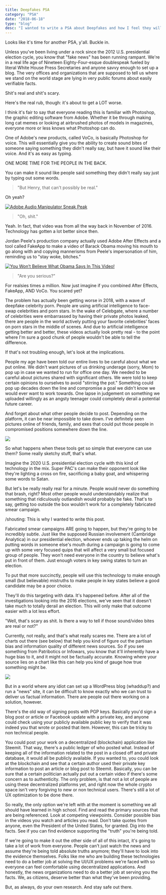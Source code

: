 ```yaml
---
title: Deepfakes PSA
category: "PSA"
date: "2018-06-18"
type: "blog"
desc: "I wanted to write a PSA about Deepfakes and how I feel they will impact the next major election cycle."
---
```


Looks like it's time for another PSA, y'all. Buckle in.

Unless you've been living under a rock since the 2012 U.S. presidential election cycle, you know that "fake news" has been running rampant. We're in a real life age of Nineteen Eighty-Four-esque doublespeak fueled by literal White House Press Secretaries and anyone savvy enough to set up a blog. The very offices and organizations that are supposed to tell us where we stand on the world stage are lying in very public forums about easily verifiable facts.

Shit's real and shit's scary.

Here's the real rub, though: it's about to get a LOT worse.

I think it's fair to say that everyone reading this is familiar with Photoshop, the graphic editing software from Adobe. Whether it be through making long cat memes or looking at airbrushed photos of models in magazines, everyone more or less knows what Photoshop can do.

One of Adobe's new products, called VoCo, is basically Photoshop for voice. This will essentially give you the ability to create sound bites of someone saying something they didn't really say, but have it sound like their voice. And it's as easy as typing.

ONE MORE TIME FOR THE PEOPLE IN THE BACK.

You can make it sound like people said something they didn't really say just by typing out some words.

> "But Henry, that can't possibly be real."

Oh yeah?

[![Adobe Audio Manipulator Sneak Peak](https://img.youtube.com/vi/I3l4XLZ59iw/0.jpg)](https://www.youtube.com/watch?v=I3l4XLZ59iw "Adobe Audio Manipulator Sneak Peak")

> "Oh, shit."

Yeah. In fact, that video was from all the way back in November of 2016. Technology has gotten a lot better since then.

Jordan Peele's production company actually used Adobe After Effects and a tool called FakeApp to make a video of Barack Obama moving his mouth to go along with and copying mannerisms from Peele's impersonation of him, reminding us to "stay woke, bitches."

[![You Won’t Believe What Obama Says In This Video!](https://img.youtube.com/vi/cQ54GDm1eL0/0.jpg)](https://www.youtube.com/watch?v=cQ54GDm1eL0 "You Won’t Believe What Obama Says In This Video!")

> "Are you serious?"

For realsies times a million. Now just imagine if you combined After Effects, FakeApp, AND VoCo. You scared yet?

The problem has actually been getting worse in 2018, with a wave of deepfake celebrity porn. People are using artificial intelligence to face-swap celebrities and porn stars. In the wake of Celebgate, where a number of celebrities were embarrassed by having their private photos leaked, there are people in the world actively putting your favorite celebrities' faces on porn stars in the middle of scenes. And due to artificial intelligence getting better and better, these videos actually look pretty real - to the point where I'm sure a good chunk of people wouldn't be able to tell the difference.

If that's not troubling enough, let's look at the implications.

People my age have been told our entire lives to be careful about what we put online. We didn't want pictures of us drinking underage (sorry, Mom) to pop up in case we wanted to run for office one day. We needed to be careful about pictures shared with significant others. We were told to keep certain opinions to ourselves to avoid "stirring the pot." Something could pop up decades down the line and compromise a goal we didn't know we would ever want to work towards. One lapse in judgement on something we uploaded willingly as an angsty teenager could completely derail a potential future career.

And forget about what other people decide to post. Depending on the platform, it can be near impossible to take down. I've definitely seen pictures online of friends, family, and exes that could put those people in compromised positions somewhere down the line.

![](https://crashthebot.net/blog/wp-content/uploads/2018/06/pencil-300x211-300x211.jpg)

So what happens when these tools get so simple that everyone can use them? Some really sketchy stuff, that's what.

Imagine the 2020 U.S. presidential election cycle with this kind of technology in the mix. Super PAC's can make their opponent look like they're lighting a cross on fire, sacrificing a baby goat, and whispering some words to Satan.

But let's be really really real for a minute. People would never do something that brash, right? Most other people would understandably realize that something that ridiculously outlandish would probably be fake. That's to say, getting too outside the box wouldn't work for a completely fabricated smear campaign.

/shouting: This is why I wanted to write this post.

Fabricated smear campaigns ARE going to happen, but they're going to be incredibly subtle. Just like the supposed Russian involvement (Cambridge Analytica) in our presidential election, whoever ends up taking the helm on putting words in someone else's mouth during a campaign is going to come up with some very focused quips that will affect a very small but focused group of people. They won't need everyone in the country to believe what's put in front of them. Just enough voters in key swing states to turn an election.

To put that more succinctly, people will use this technology to make enough small (but believable) mistruths to make people in key states believe a good candidate may be a poor choice.

They'll do this targeting with data. It's happened before. After all of the investigations looking into the 2016 elections, we've seen that it doesn't take much to totally derail an election. This will only make that outcome easier with a lot less effort.

"Well, that's scary as shit. Is there a way to tell if those sound/video bites are real or not?"

Currently, not really, and that's what really scares me. There are a lot of charts out there (see below) that help you kind of figure out the partisan bias and information quality of different news sources. So if you see something from Patribotics or Infowars, you know that it'll inherently have a huge bias to it, and it might not be factually accurate. Knowing where your source lies on a chart like this can help you kind of gauge how true something might be.

![](https://crashthebot.net/blog/wp-content/uploads/2018/06/Media-Bias-Chart_Version-3.1_Watermark-min.jpg)

But in a world where any idiot can set up a WordPress blog (whaddup?) and run a "news" site, it can be difficult to know exactly who we can trust to deliver us factual information. There are people out there working on a solution, however.

There's the old way of signing posts with PGP keys. Basically you'd sign a blog post or article or Facebook update with a private key, and anyone could check using your publicly available public key to verify that it was indeed you that wrote or posted that item. However, this can be tricky to non technical people.

You could post your work on a decentralized (blockchain) application like Steemit. That way, there's a public ledger of who posted what. Instead of keeping all of the information related to the post in a closed off and private database, it would all be publicly available. If you wanted to, you could look at the blockchain and see that a certain author used their private key information to post an article or blog post to Steemit. Basically, you can be sure that a certain politician actually put out a certain video if there's some concern as to authenticity. The only problem, is that not a lot of people are using these decentralized platforms yet, and right now the whole crypto space isn't very forgiving to new or non technical users. There's still a lot of UX optimization to be done there.

So really, the only option we're left with at the moment is something we all should have learned in high school. Find and read the primary sources that are being referenced. Look at competing viewpoints. Consider possible bias in the videos you watch and articles you read. Don't take quotes from anyone, even the President of the United States, for granted. Dig into the facts. See if you can find evidence supporting the "truth" you're being told.

If we're going to make it out the other side of all of this intact, it's going to take a lot of work from everyone. People can't just watch the news and assume they're being told absolute truths anymore; they'll have to look into the evidence themselves. Folks like me who are building these technologies need to do a better job at solving the UI/UX problems we're faced with so everyone can feel comfortable using decentralized applications. And honestly, the news organizations need to do a better job at serving you the facts. We, as citizens, deserve better than what they've been providing.

But, as always, do your own research. And stay safe out there.
